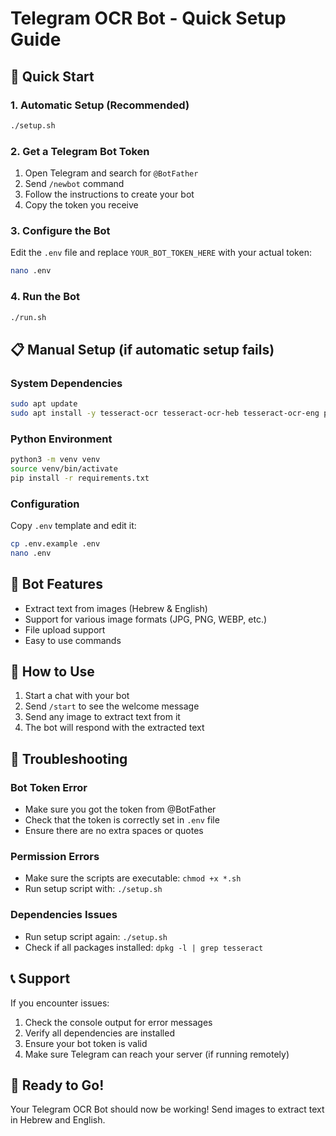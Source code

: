 # Telegram OCR Bot - Quick Setup Guide

## 🚀 Quick Start

### 1. Automatic Setup (Recommended)
```bash
./setup.sh
```

### 2. Get a Telegram Bot Token
1. Open Telegram and search for `@BotFather`
2. Send `/newbot` command
3. Follow the instructions to create your bot
4. Copy the token you receive

### 3. Configure the Bot
Edit the `.env` file and replace `YOUR_BOT_TOKEN_HERE` with your actual token:
```bash
nano .env
```

### 4. Run the Bot
```bash
./run.sh
```

## 📋 Manual Setup (if automatic setup fails)

### System Dependencies
```bash
sudo apt update
sudo apt install -y tesseract-ocr tesseract-ocr-heb tesseract-ocr-eng python3-venv python3-full
```

### Python Environment
```bash
python3 -m venv venv
source venv/bin/activate
pip install -r requirements.txt
```

### Configuration
Copy `.env` template and edit it:
```bash
cp .env.example .env
nano .env
```

## 🤖 Bot Features

- Extract text from images (Hebrew & English)
- Support for various image formats (JPG, PNG, WEBP, etc.)
- File upload support
- Easy to use commands

## 📱 How to Use

1. Start a chat with your bot
2. Send `/start` to see the welcome message
3. Send any image to extract text from it
4. The bot will respond with the extracted text

## 🔧 Troubleshooting

### Bot Token Error
- Make sure you got the token from @BotFather
- Check that the token is correctly set in `.env` file
- Ensure there are no extra spaces or quotes

### Permission Errors
- Make sure the scripts are executable: `chmod +x *.sh`
- Run setup script with: `./setup.sh`

### Dependencies Issues
- Run setup script again: `./setup.sh`
- Check if all packages installed: `dpkg -l | grep tesseract`

## 📞 Support

If you encounter issues:
1. Check the console output for error messages
2. Verify all dependencies are installed
3. Ensure your bot token is valid
4. Make sure Telegram can reach your server (if running remotely)

## 🎯 Ready to Go!

Your Telegram OCR Bot should now be working! Send images to extract text in Hebrew and English.